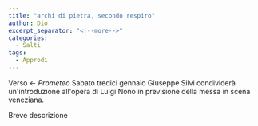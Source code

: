 ```yaml
---
title: "archi di pietra, secondo respiro"
author: Dio
excerpt_separator: "<!--more-->"
categories:
  - Salti
tags:
  - Approdi
---
```


Verso ← *Prometeo* Sabato tredici gennaio Giuseppe Silvi condividerà un'introduzione all'opera di Luigi Nono in previsione della messa in scena veneziana.

<!--more-->

Breve descrizione
